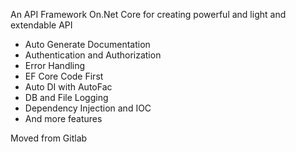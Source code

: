 An API Framework On.Net Core for creating powerful and light and extendable API

- Auto Generate Documentation
- Authentication and Authorization
- Error Handling
- EF Core Code First
- Auto DI with AutoFac
- DB and File Logging
- Dependency Injection and IOC
- And more features


Moved from Gitlab
